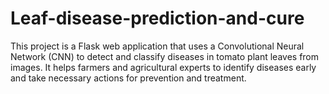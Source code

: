 # Leaf-disease-prediction-and-cure
This project is a Flask web application that uses a Convolutional Neural Network (CNN) to detect and classify diseases in tomato plant leaves from images. It helps farmers and agricultural experts to identify diseases early and take necessary actions for prevention and treatment.

